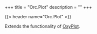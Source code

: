+++
title = "Orc.Plot" 
description = ""
+++

{{< header name="Orc.Plot" >}}

Extends the functionality of [OxyPlot](http://www.oxyplot.org/).